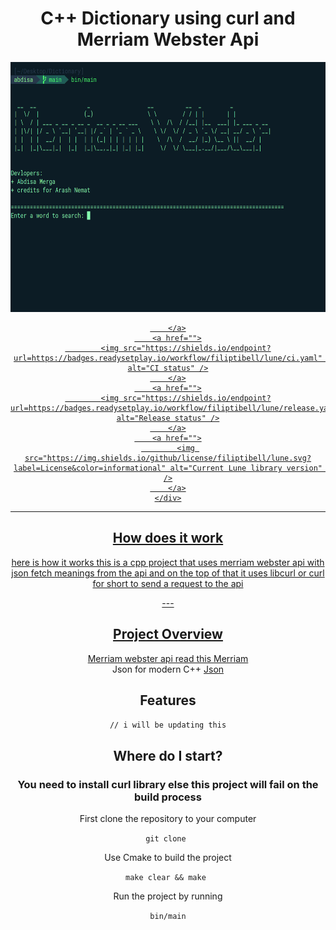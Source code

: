 

<!-- markdownlint-disable MD033 -->
<!-- markdownlint-disable MD041 -->

<div align="center">
	<h1> C++ Dictionary using curl and Merriam Webster Api </h1>
	<a href="">
			<img src="https://github.com/abdimk/Dictionary/blob/main/Img/1.png" width="700" height="400" alt="screenshot" />
		</a>
	<div>
		<a href="">
			
		</a>
		<a href="">
			<img src="https://shields.io/endpoint?url=https://badges.readysetplay.io/workflow/filiptibell/lune/ci.yaml" alt="CI status" />
		</a>
		<a href="">
			<img src="https://shields.io/endpoint?url=https://badges.readysetplay.io/workflow/filiptibell/lune/release.yaml" alt="Release status" />
		</a>
		<a href="">
			<img src="https://img.shields.io/github/license/filiptibell/lune.svg?label=License&color=informational" alt="Current Lune library version" />
		</a>
	</div>
</div>

---
## How does it work 
<p>  here is how it works this is a cpp project that uses merriam webster api with json fetch meanings from the api and on the top of that it uses libcurl or curl for short to send a request to the api </p>
---


## Project Overview

Merriam webster api read this [Merriam](https://dictionaryapi.com/account/example?)
<br>
Json for modern C++ [Json](https://github.com/nlohmann/json)



## Features

<code>// i will be updating this</code>


## Where do I start?

### You need to install curl library else this project will fail on the build process 


First clone the repository to your computer

<code>git clone </code>

Use Cmake to build the project

<code>make clear && make </code>

Run the project by running 

<code>bin/main</code>

